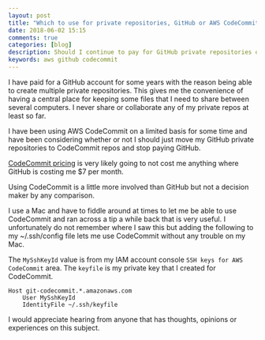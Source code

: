 ```yaml
---
layout: post
title: "Which to use for private repositories, GitHub or AWS CodeCommit?"
date: 2018-06-02 15:15
comments: true
categories: [blog]
description: Should I continue to pay for GitHub private repositories or should I switch to using AWS CodeCommit
keywords: aws github codecommit
---
```

I have paid for a GitHub account for some years with the reason being able to create multiple private repositories.
This gives me the convenience of having a central place for keeping some files that I need to share between several computers.
I never share or collaborate any of my private repos at least so far.

I have been using AWS CodeCommit on a limited basis for some time and have been considering whether or not I should just move my GitHub private repositories to CodeCommit repos and stop paying GitHub.

[CodeCommit pricing](https://aws.amazon.com/codecommit/pricing/) is very likely going to not cost me anything where GitHub is costing me $7 per month.

Using CodeCommit is a little more involved than GitHub but not a decision maker by any comparison.

I use a Mac and have to fiddle around at times to let me be able to use CodeCommit and ran across a tip a while back that is very useful.
I unfortunately do not remember where I saw this but adding the following to my ~/.ssh/config file lets me use CodeCommit without any trouble on my Mac.

The ```MySshKeyId``` value is from my IAM account console ```SSH keys for AWS CodeCommit``` area.
The ```keyfile``` is my private key that I created for CodeCommit.

```
Host git-codecommit.*.amazonaws.com
    User MySshKeyId
    IdentityFile ~/.ssh/keyfile
```

I would appreciate hearing from anyone that has thoughts, opinions or experiences on this subject.
